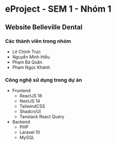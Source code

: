 # eProject - SEM 1 - Nhóm 1

## Website Belleville Dental

### Các thành viên trong nhóm

- Lê Chính Trực
- Nguyễn Minh Hiếu
- Phạm Bá Quân
- Phạm Ngọc Khánh

### Công nghệ sử dụng trong dự án

- Frontend
  - ReactJS 18
  - NextJS 14
  - TailwindCSS
  - Shadcn/UI
  - Tanstack React Query
- Backend
  - PHP
  - Laravel 10
  - MySQL
